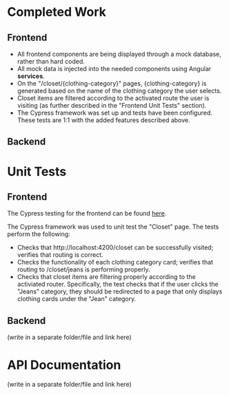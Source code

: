 # Completed Work
## Frontend
- All frontend components are being displayed through a mock database, rather than hard coded.
- All mock data is injected into the needed components using Angular **services**.
- On the "/closet/{clothing-category}" pages, {clothing-category} is generated based on the name of the clothing category the user selects.
- Closet items are filtered according to the activated route the user is visiting (as further described in the "Frontend Unit Tests" section).
- The Cypress framework was set up and tests have been configured. These tests are 1:1 with the added features described above.

## Backend

# Unit Tests
## Frontend
The Cypress testing for the frontend can be found [here](https://github.com/gatorcloset/OOTD/blob/closet/cypress/e2e/closet.cy.ts).

The Cypress framework was used to unit test the "Closet" page. The tests perform the following:
- Checks that http://localhost:4200/closet can be successfully visited; verifies that routing is correct.
- Checks the functionality of each clothing category card; verifies that routing to /closet/jeans is performing properly.
- Checks that closet items are filtering properly according to the activiated router. Specifically, the test checks that if the user clicks the "Jeans" category, they should be redirected to a page that only displays clothing cards under the "Jean" category.

## Backend
(write in a separate folder/file and link here)

# API Documentation
(write in a separate folder/file and link here)